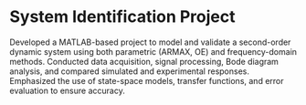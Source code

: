 # System Identification Project

Developed a MATLAB-based project to model and validate a second-order dynamic system using both parametric (ARMAX, OE) and frequency-domain methods. Conducted data acquisition, signal processing, Bode diagram analysis, and compared simulated and experimental responses. Emphasized the use of state-space models, transfer functions, and error evaluation to ensure accuracy.
